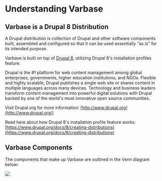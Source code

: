 # Understanding Varbase

## Varbase is a Drupal 8 Distribution

A Drupal distribution is collection of Drupal and other software components built, assembled and configured so that it can be used essentially "as is" for its intended purpose.

Varbase is built on top of [Drupal 8](https://www.drupal.org/8), utilizing Drupal 8's installation profiles feature.

Drupal is the \#1 platform for web content management among global enterprises, governments, higher education institutions, and NGOs. Flexible and highly scalable, Drupal publishes a single web site or shares content in multiple languages across many devices. Technology and business leaders transform content management into powerful digital solutions with Drupal backed by one of the world's most innovative open source communities.

Visit Drupal.org for more information: [http://www.drupal.org](http://www.drupal.org/)

Read here about how Drupal 8's installation profile feature works: [https://www.drupal.org/docs/8/creating-distributions](https://www.drupal.org/docs/8/creating-distributions)

## Varbase Components

The components that make up Varbase are outlined in the Venn diagram below:

![](../.gitbook/assets/varbase-structure.png)

